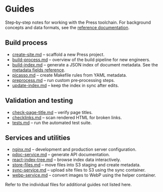 # Guides

Step‑by‑step notes for working with the Press toolchain. For background
concepts and data formats, see the
[reference documentation](../reference/README.md).

## Build process
- [create-site.md](create-site.md) – scaffold a new Press project.
- [build-process.md](build-process.md) – overview of the build pipeline for new engineers.
- [build-index.md](build-index.md) – generate a JSON index of document
  metadata. See the [metadata fields reference](../reference/metadata-fields.md).
- [picasso.md](picasso.md) – create Makefile rules from YAML metadata.
- [preprocess.md](preprocess.md) – run custom pre‑processing steps.
- [update-index.md](update-index.md) – keep the index in sync after edits.

## Validation and testing
- [check-page-title.md](check-page-title.md) – verify page titles.
- [checklinks.md](checklinks.md) – scan rendered HTML for broken links.
- [tests.md](tests.md) – run the automated test suite.

## Services and utilities
- [nginx.md](nginx.md) – development and production server configuration.
- [pdoc-service.md](pdoc-service.md) – generate API documentation.
- [react-index-tree.md](react-index-tree.md) – browse index data interactively.
- [store-files.md](store-files.md) – move files into S3 staging and create metadata.
- [sync-service.md](sync-service.md) – upload site files to S3 using the sync container.
- [webp-service.md](webp-service.md) – convert images to WebP using the helper
  container.

Refer to the individual files for additional guides not listed here.
